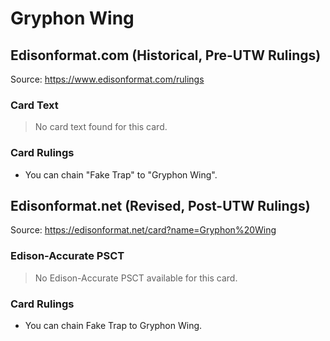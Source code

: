 # Gryphon Wing

## Edisonformat.com (Historical, Pre-UTW Rulings)

Source: https://www.edisonformat.com/rulings

### Card Text

> No card text found for this card.

### Card Rulings

*   You can chain "Fake Trap" to "Gryphon Wing".

## Edisonformat.net (Revised, Post-UTW Rulings)

Source: https://edisonformat.net/card?name=Gryphon%20Wing

### Edison-Accurate PSCT

> No Edison-Accurate PSCT available for this card.

### Card Rulings

*   You can chain Fake Trap to Gryphon Wing.
            
